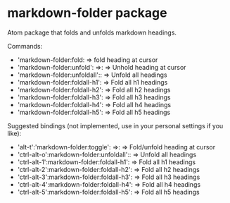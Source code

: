 # markdown-folder package

Atom package that folds and unfolds markdown headings.

Commands:
  * 'markdown-folder:fold: => fold heading at cursor
  * 'markdown-folder:unfold': =>: => Unhold heading at cursor
  * 'markdown-folder:unfoldall':: => Unfold all headings
  * 'markdown-folder:foldall-h1': => Fold all h1 headings
  * 'markdown-folder:foldall-h2': => Fold all h2 headings
  * 'markdown-folder:foldall-h3': => Fold all h3 headings
  * 'markdown-folder:foldall-h4': => Fold all h4 headings
  * 'markdown-folder:foldall-h5': => Fold all h5 headings


Suggested bindings (not implemented, use in your personal settings if you like):
  * 'alt-t':'markdown-folder:toggle': =>: => Fold/unfold heading at cursor
  * 'ctrl-alt-o':markdown-folder:unfoldall':: => Unfold all headings
  * 'ctrl-alt-1':markdown-folder:foldall-h1': => Fold all h1 headings
  * 'ctrl-alt-2':markdown-folder:foldall-h2': => Fold all h2 headings
  * 'ctrl-alt-3':markdown-folder:foldall-h3': => Fold all h3 headings
  * 'ctrl-alt-4':markdown-folder:foldall-h4': => Fold all h4 headings
  * 'ctrl-alt-5':markdown-folder:foldall-h5': => Fold all h5 headings

